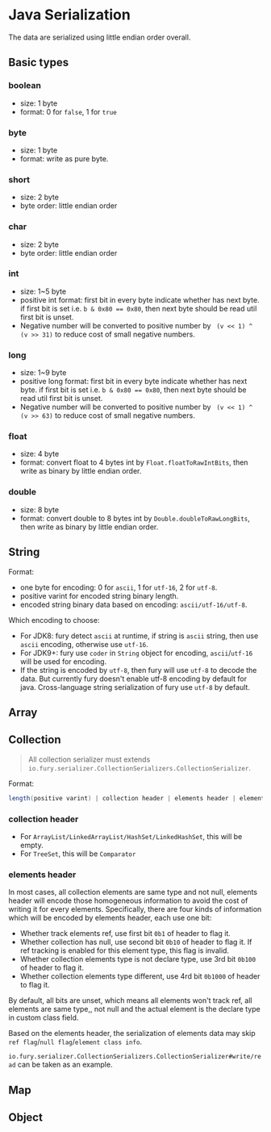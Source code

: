 # Java Serialization
The data are serialized using little endian order overall.

## Basic types
### boolean
- size: 1 byte
- format: 0 for `false`, 1 for `true`

### byte
- size: 1 byte
- format: write as pure byte.

### short
- size: 2 byte
- byte order: little endian order

### char
- size: 2 byte
- byte order: little endian order

### int
- size: 1~5 byte
- positive int format: first bit in every byte indicate whether has next byte. if first bit is set i.e. `b & 0x80 == 0x80`, then next byte should be read util first bit is unset.
- Negative number will be converted to positive number by ` (v << 1) ^ (v >> 31)` to reduce cost of small negative numbers.

### long
- size: 1~9 byte
- positive long format: first bit in every byte indicate whether has next byte. if first bit is set i.e. `b & 0x80 == 0x80`, then next byte should be read util first bit is unset.
- Negative number will be converted to positive number by ` (v << 1) ^ (v >> 63)` to reduce cost of small negative numbers.

### float
- size: 4 byte
- format: convert float to 4 bytes int by `Float.floatToRawIntBits`, then write as binary by little endian order.

### double
- size: 8 byte
- format: convert double to 8 bytes int by `Double.doubleToRawLongBits`, then write as binary by little endian order.

## String
Format:
- one byte for encoding: 0 for `ascii`, 1 for `utf-16`, 2 for `utf-8`.
- positive varint for encoded string binary length.
- encoded string binary data based on encoding: `ascii/utf-16/utf-8`.

Which encoding to choose:
- For JDK8: fury detect `ascii` at runtime, if string is `ascii` string, then use `ascii` encoding, otherwise use `utf-16`.
- For JDK9+: fury use `coder` in `String` object for encoding, `ascii`/`utf-16` will be used for encoding.
- If the string is encoded by `utf-8`, then fury will use `utf-8` to decode the data. But currently fury doesn't enable utf-8 encoding by default for java. Cross-language string serialization of fury use `utf-8` by default.

## Array

## Collection
> All collection serializer must extends `io.fury.serializer.CollectionSerializers.CollectionSerializer`.

Format:
```java
length(positive varint) | collection header | elements header | elements data
```

### collection header
- For `ArrayList/LinkedArrayList/HashSet/LinkedHashSet`, this will be empty.
- For `TreeSet`, this will be `Comparator`

### elements header
In most cases, all collection elements are same type and not null, elements header will encode those homogeneous 
information to avoid the cost of writing it for every elements. Specifically, there are four kinds of information 
which will be encoded by elements header, each use one bit:
- Whether track elements ref, use first bit `0b1` of header to flag it.
- Whether collection has null, use second bit `0b10` of header to flag it. If ref tracking is enabled for this 
element type, this flag is invalid.
- Whether collection elements type is not declare type, use 3rd bit `0b100` of header to flag it. 
- Whether collection elements type different, use 4rd bit `0b1000` of header to flag it.

By default, all bits are unset, which means all elements won't track ref, all elements are same type,, not null and the 
actual element is the declare type in custom class field.

Based on the elements header, the serialization of elements data may skip `ref flag`/`null flag`/`element class info`.

`io.fury.serializer.CollectionSerializers.CollectionSerializer#write/read` can be taken as an example.

## Map


## Object








